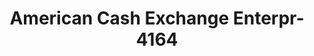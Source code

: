 ---
f_zip-code: 23321
f_state-code: VA
title: American Cash Exchange Enterpr-4164
f_phone: 757-465-5045
f_city-only: Chesapeake
f_address: 4107 Portsmouth Blvd Chesapeake
f_location-unique-id: '4164'
slug: american-cash-exchange-enterpr-4164
updated-on: '2024-05-30T13:46:58.046Z'
created-on: '2024-05-30T13:36:59.803Z'
published-on: '2024-05-30T13:54:32.469Z'
f_city-state: cms/city/chesapeake-va.md
f_company: cms/company/american-cash-exchange-enterpr.md
f_state: cms/state/virginia.md
layout: '[payday-loan].html'
tags: payday-loan
---